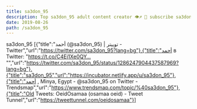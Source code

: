 ```yaml
---
title: sa3don_95
description: Top sa3don_95 adult content creator 👁♐️ 👑 subscribe sa3don_95 to my porn site below IG sa3don_95
date: 2019-08-26
path: /sa3don_95
---
```


sa3don_95
[{"title":"أحمد (@sa3don_95) | توییتر - Twitter","url":"https://twitter.com/sa3don_95?lang=bg"},{"title":"أحمد в Twitter: \"https://t.co/C4Ej1Xe0QY… \"","url":"https://twitter.com/sa3don_95/status/1286247904437587969?lang=bg"},{"title":"sa3don_95","url":"https://incubator.netlify.app/u/sa3don_95"},{"title":"أحمد , Minya, Egypt - @sa3don_95 on Twitter - Trendsmap","url":"https://www.trendsmap.com/topic/%40sa3don_95"},{"title":"Old Tweets: OeidOsamaa (osamaa oeid) - Tweet Tunnel","url":"https://tweettunnel.com/oeidosamaa"}]

